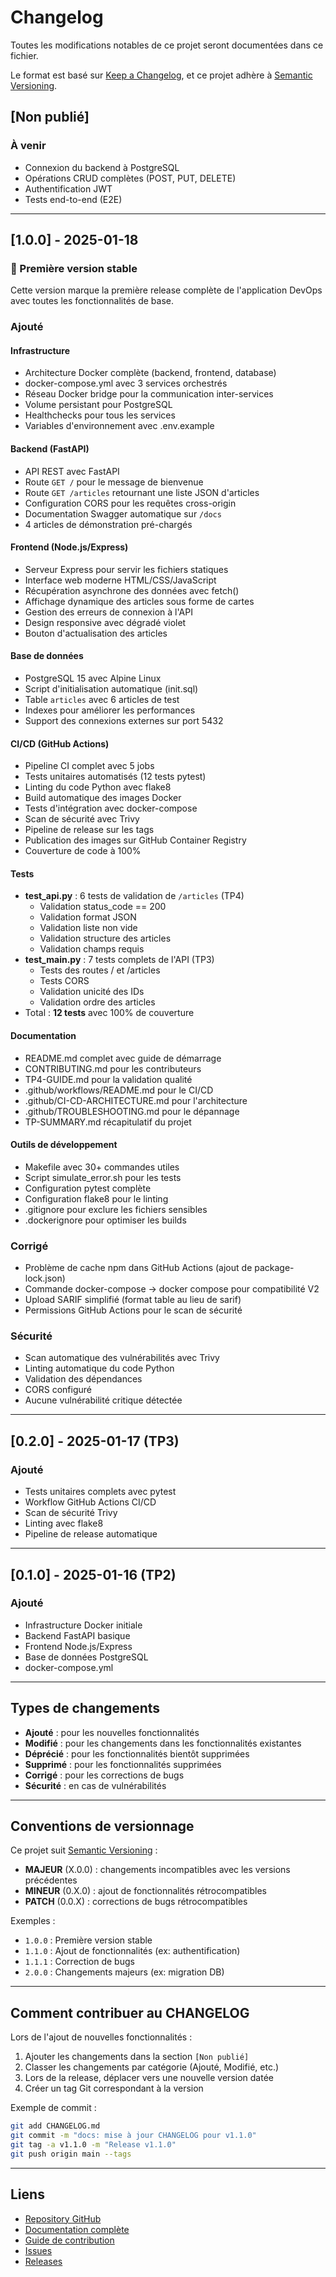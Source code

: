 # Changelog

Toutes les modifications notables de ce projet seront documentées dans ce fichier.

Le format est basé sur [Keep a Changelog](https://keepachangelog.com/fr/1.0.0/),
et ce projet adhère à [Semantic Versioning](https://semver.org/lang/fr/).

## [Non publié]

### À venir
- Connexion du backend à PostgreSQL
- Opérations CRUD complètes (POST, PUT, DELETE)
- Authentification JWT
- Tests end-to-end (E2E)

---

## [1.0.0] - 2025-01-18

### 🎉 Première version stable

Cette version marque la première release complète de l'application DevOps avec toutes les fonctionnalités de base.

### Ajouté

#### Infrastructure
- Architecture Docker complète (backend, frontend, database)
- docker-compose.yml avec 3 services orchestrés
- Réseau Docker bridge pour la communication inter-services
- Volume persistant pour PostgreSQL
- Healthchecks pour tous les services
- Variables d'environnement avec .env.example

#### Backend (FastAPI)
- API REST avec FastAPI
- Route `GET /` pour le message de bienvenue
- Route `GET /articles` retournant une liste JSON d'articles
- Configuration CORS pour les requêtes cross-origin
- Documentation Swagger automatique sur `/docs`
- 4 articles de démonstration pré-chargés

#### Frontend (Node.js/Express)
- Serveur Express pour servir les fichiers statiques
- Interface web moderne HTML/CSS/JavaScript
- Récupération asynchrone des données avec fetch()
- Affichage dynamique des articles sous forme de cartes
- Gestion des erreurs de connexion à l'API
- Design responsive avec dégradé violet
- Bouton d'actualisation des articles

#### Base de données
- PostgreSQL 15 avec Alpine Linux
- Script d'initialisation automatique (init.sql)
- Table `articles` avec 6 articles de test
- Indexes pour améliorer les performances
- Support des connexions externes sur port 5432

#### CI/CD (GitHub Actions)
- Pipeline CI complet avec 5 jobs
- Tests unitaires automatisés (12 tests pytest)
- Linting du code Python avec flake8
- Build automatique des images Docker
- Tests d'intégration avec docker-compose
- Scan de sécurité avec Trivy
- Pipeline de release sur les tags
- Publication des images sur GitHub Container Registry
- Couverture de code à 100%

#### Tests
- **test_api.py** : 6 tests de validation de `/articles` (TP4)
  - Validation status_code == 200
  - Validation format JSON
  - Validation liste non vide
  - Validation structure des articles
  - Validation champs requis
- **test_main.py** : 7 tests complets de l'API (TP3)
  - Tests des routes / et /articles
  - Tests CORS
  - Validation unicité des IDs
  - Validation ordre des articles
- Total : **12 tests** avec 100% de couverture

#### Documentation
- README.md complet avec guide de démarrage
- CONTRIBUTING.md pour les contributeurs
- TP4-GUIDE.md pour la validation qualité
- .github/workflows/README.md pour le CI/CD
- .github/CI-CD-ARCHITECTURE.md pour l'architecture
- .github/TROUBLESHOOTING.md pour le dépannage
- TP-SUMMARY.md récapitulatif du projet

#### Outils de développement
- Makefile avec 30+ commandes utiles
- Script simulate_error.sh pour les tests
- Configuration pytest complète
- Configuration flake8 pour le linting
- .gitignore pour exclure les fichiers sensibles
- .dockerignore pour optimiser les builds

### Corrigé
- Problème de cache npm dans GitHub Actions (ajout de package-lock.json)
- Commande docker-compose → docker compose pour compatibilité V2
- Upload SARIF simplifié (format table au lieu de sarif)
- Permissions GitHub Actions pour le scan de sécurité

### Sécurité
- Scan automatique des vulnérabilités avec Trivy
- Linting automatique du code Python
- Validation des dépendances
- CORS configuré
- Aucune vulnérabilité critique détectée

---

## [0.2.0] - 2025-01-17 (TP3)

### Ajouté
- Tests unitaires complets avec pytest
- Workflow GitHub Actions CI/CD
- Scan de sécurité Trivy
- Linting avec flake8
- Pipeline de release automatique

---

## [0.1.0] - 2025-01-16 (TP2)

### Ajouté
- Infrastructure Docker initiale
- Backend FastAPI basique
- Frontend Node.js/Express
- Base de données PostgreSQL
- docker-compose.yml

---

## Types de changements

- **Ajouté** : pour les nouvelles fonctionnalités
- **Modifié** : pour les changements dans les fonctionnalités existantes
- **Déprécié** : pour les fonctionnalités bientôt supprimées
- **Supprimé** : pour les fonctionnalités supprimées
- **Corrigé** : pour les corrections de bugs
- **Sécurité** : en cas de vulnérabilités

---

## Conventions de versionnage

Ce projet suit [Semantic Versioning](https://semver.org/lang/fr/) :

- **MAJEUR** (X.0.0) : changements incompatibles avec les versions précédentes
- **MINEUR** (0.X.0) : ajout de fonctionnalités rétrocompatibles
- **PATCH** (0.0.X) : corrections de bugs rétrocompatibles

Exemples :
- `1.0.0` : Première version stable
- `1.1.0` : Ajout de fonctionnalités (ex: authentification)
- `1.1.1` : Correction de bugs
- `2.0.0` : Changements majeurs (ex: migration DB)

---

## Comment contribuer au CHANGELOG

Lors de l'ajout de nouvelles fonctionnalités :

1. Ajouter les changements dans la section `[Non publié]`
2. Classer les changements par catégorie (Ajouté, Modifié, etc.)
3. Lors de la release, déplacer vers une nouvelle version datée
4. Créer un tag Git correspondant à la version

Exemple de commit :
```bash
git add CHANGELOG.md
git commit -m "docs: mise à jour CHANGELOG pour v1.1.0"
git tag -a v1.1.0 -m "Release v1.1.0"
git push origin main --tags
```

---

## Liens

- [Repository GitHub](https://github.com/votre-username/devops-app)
- [Documentation complète](README.md)
- [Guide de contribution](CONTRIBUTING.md)
- [Issues](https://github.com/votre-username/devops-app/issues)
- [Releases](https://github.com/votre-username/devops-app/releases)
